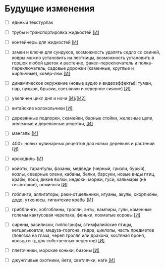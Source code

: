 # Будущие изменения

- [ ] единый текстурпак

- [ ] трубы и транспортировка жидкостей [[И]](https://www.curseforge.com/minecraft/mc-mods/refined-pipes)
- [ ] контейнеры для жидкостей [[И]](https://www.curseforge.com/minecraft/mc-mods/largefluidtank)
- [ ] замки и ключи для сундуков, возможность удалять седло со свиней, ковры можно установить на лестницы, возможность установить в горшок любой цветок и растение, факел-переключатель и полка-переключатель, садовые дорожки (каменные, круглые и кирпичные), ковер-люк [[И]](https://www.curseforge.com/minecraft/mc-mods/inspirations/screenshots)
- [ ] динамическое окружение (новые аудио и видеоэффекты): туман, пар, пузыри, брызки, светлячки и северное сияние) [[И]](https://www.curseforge.com/minecraft/mc-mods/dynamic-surroundings-environs)
- [ ] увеличен цикл дня и ночи [[И]](https://www.curseforge.com/minecraft/customization/timescale)/[[И2]](https://www.curseforge.com/minecraft/mc-mods/time-speed-mod)
- [ ] китайские колокольчики [[И]](https://www.curseforge.com/minecraft/mc-mods/chimes)
- [ ] деревянные подпорки, скамейки, барные стойки, железные цепи, железные и деревянные решетки, [[И]](https://www.curseforge.com/minecraft/mc-mods/decorative-blocks)
- [ ] мангалы [[И]](https://www.curseforge.com/minecraft/mc-mods/crock-pot)
- [ ] 400+ новых кулинарных рецептов для новых деревьев и растений [[И]](https://www.curseforge.com/minecraft/mc-mods/pams-harvestcraft-2-food-extended)
- [ ] крокодилы [[И]](https://www.curseforge.com/minecraft/mc-mods/crocodiles)
- [ ] койоты, тарантулы, фазаны, медведи (черный, гризли, бурый), козлы, северные олени, кабаны, белки, барсуки, новые виды птиц, крабы, лоси, дикие волки, индюки, моржи, гуси, кальмары (не гигантские), осминоги [[И]](https://www.curseforge.com/minecraft/mc-mods/betteranimalsplus/screenshots)
- [ ] гоблинги, аллигаторы, раки-отшельники, игуаны, акулы, скорпионы, додо, утконосы, гигантские крабы [[И]](https://www.curseforge.com/minecraft/mc-mods/sullys-mobs)
- [ ] грибблинги, хобгоблины, тролли, энты, вампиры, гули, каменные големы кактусовая черепаха, феньки, лохматые коровы [[И]](https://www.curseforge.com/minecraft/mc-mods/additional-creatures)
- [ ] сирены, василиски, гиппогрифы, стимфалийские птицы, кетцалькоатли, медуза-горгона, гидра, циклопы, часть предметов (повязка на глаза, череп тролля или дракона, костяная броня, кольца и тд для собственных рецептов) [[И]](https://www.curseforge.com/minecraft/mc-mods/ice-and-fire-dragons)
- [ ] плеточники, морские коньки, бизоны [[И]](https://www.curseforge.com/minecraft/mc-mods/pandoras-creatures/)
- [ ] джунгливые охотники, йети, светлячки, наги [[И]](https://www.curseforge.com/minecraft/mc-mods/mowzies-mobs)
